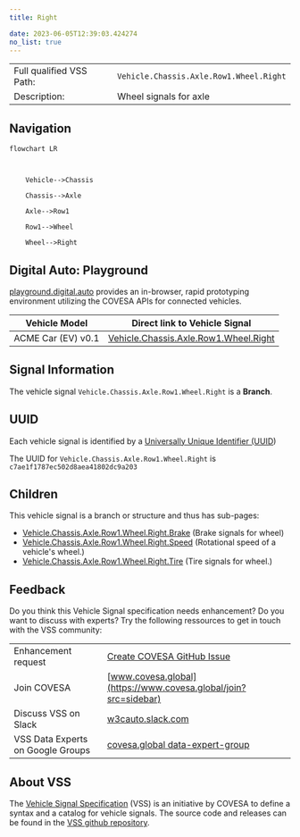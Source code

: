 ```yaml
---
title: Right

date: 2023-06-05T12:39:03.424274
no_list: true
---
```



| | |
|---|---|
| Full qualified VSS Path: | `Vehicle.Chassis.Axle.Row1.Wheel.Right` |
| Description: | Wheel signals for axle |

## Navigation

```mermaid
flowchart LR



    Vehicle-->Chassis

    Chassis-->Axle

    Axle-->Row1

    Row1-->Wheel

    Wheel-->Right

```


## Digital Auto: Playground

[playground.digital.auto](http://digital.auto) provides an in-browser, rapid prototyping environment utilizing the COVESA APIs for connected vehicles. 

| Vehicle Model | Direct link to Vehicle Signal |
|---|---|
| ACME Car (EV) v0.1 | [Vehicle.Chassis.Axle.Row1.Wheel.Right](https://digitalauto.netlify.app/model/STLWzk1WyqVVLbfymb4f/cvi/list/Vehicle.Chassis.Axle.Row1.Wheel.Right/) |


## Signal Information




The vehicle signal `Vehicle.Chassis.Axle.Row1.Wheel.Right` is a **Branch**.





## UUID

Each vehicle signal is identified by a [Universally Unique Identifier (UUID](https://en.wikipedia.org/wiki/Universally_unique_identifier))

The UUID for `Vehicle.Chassis.Axle.Row1.Wheel.Right` is `c7ae1f1787ec502d8aea41802dc9a203`

## Children

This vehicle signal is a branch or structure and thus has sub-pages:

- [Vehicle.Chassis.Axle.Row1.Wheel.Right.Brake](brake/) (Brake signals for wheel)
- [Vehicle.Chassis.Axle.Row1.Wheel.Right.Speed](speed/) (Rotational speed of a vehicle's wheel.)
- [Vehicle.Chassis.Axle.Row1.Wheel.Right.Tire](tire/) (Tire signals for wheel.)


## Feedback

Do you think this Vehicle Signal specification needs enhancement? Do you want to discuss with experts? Try the following ressources to get in touch with the VSS community:

| | |
|---|---|
| Enhancement request | [Create COVESA GitHub Issue](https://github.com/COVESA/vehicle_signal_specification/issues/new?body=Please+describe+your+feedback&title=Signal+feedback+Vehicle.Chassis.Axle.Row1.Wheel.Right) |
| Join COVESA | [www.covesa.global](https://www.covesa.global/join?src=sidebar) |
| Discuss VSS on Slack | [w3cauto.slack.com](http://w3cauto.slack.com/) |
| VSS Data Experts on Google Groups | [covesa.global data-expert-group](https://groups.google.com/a/covesa.global/g/data-expert-group) |

## About VSS

The [Vehicle Signal Specification](https://covesa.github.io/vehicle_signal_specification/) (VSS)
is an initiative by COVESA to define a syntax and a catalog for vehicle signals.
The source code and releases can be found in the [VSS github repository](https://github.com/COVESA/vehicle_signal_specification).

